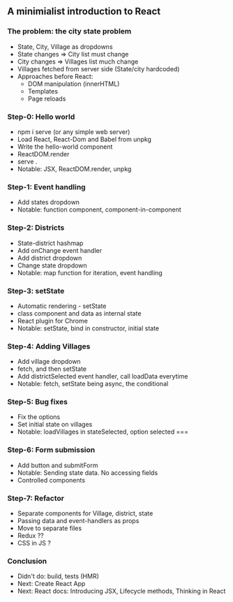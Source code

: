 

## A minimialist introduction to React

### The problem: the city state problem
- State, City, Village as dropdowns
- State changes => City list must change
- City changes => Villages list much change
- Villages fetched from server side (State/city hardcoded)
- Approaches before React:
  - DOM manipulation (innerHTML)
  - Templates
  - Page reloads

### Step-0: Hello world
- npm i serve (or any simple web server)
- Load React, React-Dom and Babel from unpkg
- Write the hello-world component
- ReactDOM.render
- serve .
- Notable: JSX, ReactDOM.render, unpkg

### Step-1: Event handling
- Add states dropdown
- Notable: function component, component-in-component

### Step-2: Districts
- State-district hashmap
- Add onChange event handler
- Add district dropdown
- Change state dropdown
- Notable: map function for iteration, event handling

### Step-3: setState
- Automatic rendering - setState
- class component and data as internal state
- React plugin for Chrome
- Notable: setState, bind in constructor, initial state

### Step-4: Adding Villages
- Add village dropdown
- fetch, and then setState
- Add districtSelected event handler, call loadData everytime
- Notable: fetch, setState being async, the conditional

### Step-5: Bug fixes
- Fix the options
- Set initial state on villages
- Notable: loadVillages in stateSelected, option selected ===

### Step-6: Form submission
- Add button and submitForm
- Notable: Sending state data. No accessing fields
- Controlled components

### Step-7: Refactor
- Separate components for Village, district, state
- Passing data and event-handlers as props
- Move to separate files
- Redux ??
- CSS in JS ?

### Conclusion
- Didn't do: build, tests (HMR)
- Next: Create React App
- Next: React docs: Introducing JSX, Lifecycle methods, Thinking in React


